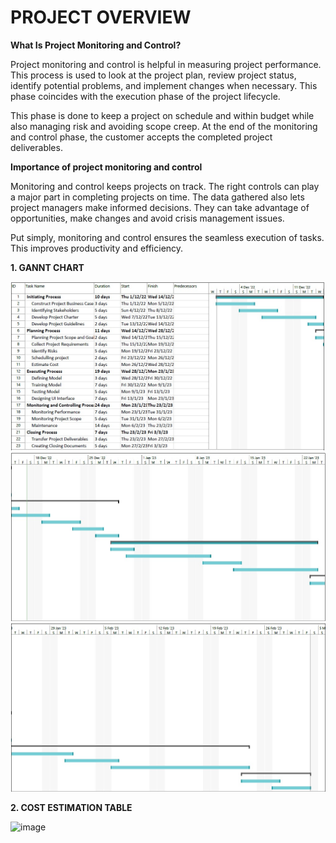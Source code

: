 # PROJECT OVERVIEW

**What Is Project Monitoring and Control?**

Project monitoring and control is helpful in measuring project performance. This process is used to look at the project plan, review project status, identify potential problems, and implement changes when necessary. This phase coincides with the execution phase of the project lifecycle.

This phase is done to keep a project on schedule and within budget while also managing risk and avoiding scope creep. At the end of the monitoring and control phase, the customer accepts the completed project deliverables.


**Importance of project monitoring and control**

Monitoring and control keeps projects on track. The right controls can play a major part in completing projects on time. The data gathered also lets project managers make informed decisions. They can take advantage of opportunities, make changes and avoid crisis management issues.

Put simply, monitoring and control ensures the seamless execution of tasks. This improves productivity and efficiency.

**1. GANNT CHART**

![1](https://github.com/weihan27/Grammar-Checker/blob/65f1fb17c62532d93862885c80f6d6b0ec317a45/Image/Gantt_Chart_1.jpeg)
![2](https://github.com/weihan27/Grammar-Checker/blob/65f1fb17c62532d93862885c80f6d6b0ec317a45/Image/Gantt_Chart_2.jpeg)
![3](https://github.com/weihan27/Grammar-Checker/blob/65f1fb17c62532d93862885c80f6d6b0ec317a45/Image/Gantt_Chart_3.jpeg)

**2. COST ESTIMATION TABLE**

![image](https://user-images.githubusercontent.com/122208663/211872756-abbdbc64-f17c-40e4-b318-fbb27f5ea053.png)

